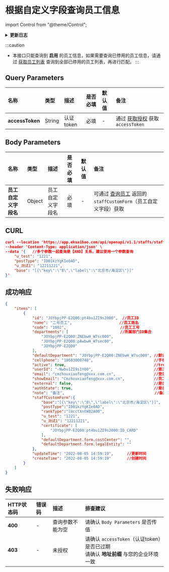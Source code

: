 # 根据自定义字段查询员工信息

import Control from "@theme/Control";

<Control
method="POST"
url="/api/openapi/v1.1/staffs/staffCustom"
/>

<details>
  <summary><b>更新日志</b></summary>
  <div>

  [**1.16.0**](/updateLog/update-log#1160) -> 🆕 新增了本接口。<br/>

  </div>
</details>

:::caution
- 本接口只能查询到 **启用** 的员工信息，如果需要查询已停用的员工信息，请通过 [获取员工列表](/docs/open-api/corporation/get-all-staffs) 查询到全部已停用的员工列表，再进行匹配。
:::

## Query Parameters

| 名称 | 类型 | 描述 | 是否必填 | 默认值 | 备注 |
| :--- | :--- | :--- | :--- |:--- | :--- |
| **accessToken** | String | 认证token | 必填 | - | 通过 [获取授权](/docs/open-api/getting-started/auth) 获取 `accessToken` |

## Body Parameters

| 名称 | 类型     | 描述 | 是否必填 | 默认值 | 备注 |
| :--- |:-------| :--- | :--- |:--- | :--- |
| **员工自定义字段名**| Object | 员工自定义字段名 | 必填 | - | 可通过 [查询员工](/docs/open-api/corporation/get-staff-ids) 返回的 `staffCustomForm`（员工自定义字段）获取 |

## CURL
```json
curl --location 'https://app.ekuaibao.com/api/openapi/v1.1/staffs/staffCustom?accessToken=ID01oHJO0qquuj%3ADgM3w5DRQ401Iw' \
--header 'Content-Type: application/json' \
--data '{   //多个参数一起查询是【AND】关系，建议使用一个参数查询
    "u_test": "1221",
    "postType": "ID01kzYgKIe0AD",
    "u_测试1": "12211221",
    "base": "[{\"key\":\"8\",\"label\":\"北京市/海淀区\"}]"
}'
```

## 成功响应
```json
{
    "items": [
        {
            "id": "JOYbpjPP-E2Q00:pt4bu1ZI9s2000",  //员工ID
            "name": "二号员工",                     //员工姓名
            "code": "1002",                        //员工工号
            "departments": [                       //所属部门ID集合
                "JOYbpjPP-E2Q00:ZNEbwH_W7sc000",
                "JOYbpjPP-E2Q00:pAwbwH_W7sec00",
                "JOYbpjPP-E2Q00"
            ],
            "defaultDepartment": "JOYbpjPP-E2Q00:ZNEbwH_W7sc000", //默认部门ID
            "cellphone": "18603000748",                           //手机号
            "active": true,                                       //true：在职，false：已离职（账号逻辑删除，在系统上不可见）
            "userId": "-Nwbu1ZI9s1Y00",                           //第三方平台人员ID
            "email": "cmzhouxiaofeng@xxx.com.cn",                 //登录邮箱（大写字母全转换为小写字母）
            "showEmail": "Cmzhouxiaofeng@xxx.com.cn",             //员工个人信息显示邮箱（大写字母保持不变）
            "external": false,                                    //是否外部员工
            "authState": true,                                    //是否激活，表示账号是否可用
            "note": "备注",                                        //备注
            "staffCustomForm":{                                               //员工自定义字段
                "base":"[{\"key\":\"8\",\"label\":\"北京市/海淀区\"}]",       //常驻地
                "postType":"ID01kzYgKIe0AD",                                  //岗位
                "rankType":"lUcctXntW82A00",                                  //职级
                "u_test": "1221",                                             //员工自定义字段
                "u_测试1": "12211221",
                "certificate": [                                              //证件信息
                    "JOYbpjPP-E2Q00:pt4bu1ZI9s2000:ID_CARD"
                ],
                "defaultDepartment.form.costCenter": "",
                "defaultDepartment.form.legalEntity": ""
            },
            "updateTime": "2022-08-05 14:59:19",      //更新时间
            "createTime": "2022-08-05 14:59:19"       //创建时间
        }
    ]
}
```

## 失败响应
| HTTP状态码 | 错误码 | 描述 | 排查建议 |
| :--- | :--- | :--- | :--- |
| **400** | - | 查询参数不能为空 | 请确认 `Body Parameters` 是否传值 | 
| **403** | - | 未授权 | 请确认 `accessToken`（认证token）是否已过期<br/>请确认 **地址前缀** 与您的企业环境一致 | 



